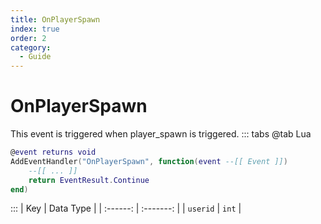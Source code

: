 ```yaml
---
title: OnPlayerSpawn
index: true
order: 2
category:
  - Guide
---
```


# OnPlayerSpawn
This event is triggered when player_spawn is triggered.
::: tabs
@tab Lua
```lua
@event returns void
AddEventHandler("OnPlayerSpawn", function(event --[[ Event ]])
    --[[ ... ]]
    return EventResult.Continue
end)
```

:::
|    Key   | Data Type |
| :------: | :-------: |
| `userid` |   `int`   |